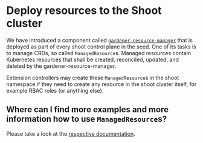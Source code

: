 # Deploy resources to the Shoot cluster

We have introduced a component called [`gardener-resource-manager`](../concepts/resource-manager.md) that is deployed as part of every shoot control plane in the seed.
One of its tasks is to manage CRDs, so called `ManagedResource`s.
Managed resources contain Kubernetes resources that shall be created, reconciled, updated, and deleted by the gardener-resource-manager.

Extension controllers may create these `ManagedResource`s in the shoot namespace if they need to create any resource in the shoot cluster itself, for example RBAC roles (or anything else).

## Where can I find more examples and more information how to use `ManagedResource`s?

Please take a look at the [respective documentation](../docs/concepts/resource-manager.md).
